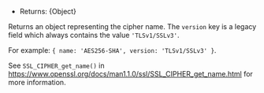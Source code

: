 <!-- YAML
added: v0.11.4
-->

* Returns: {Object}

Returns an object representing the cipher name. The `version` key is a legacy
field which always contains the value `'TLSv1/SSLv3'`.

For example: `{ name: 'AES256-SHA', version: 'TLSv1/SSLv3' }`.

See `SSL_CIPHER_get_name()` in
<https://www.openssl.org/docs/man1.1.0/ssl/SSL_CIPHER_get_name.html> for more
information.

